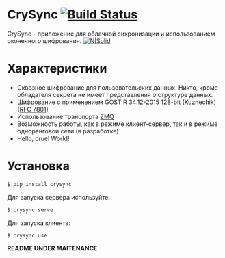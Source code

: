 # CrySync [![Build Status](https://travis-ci.org/dokzlo13/CrySync.svg?branch=master)](https://travis-ci.org/dokzlo13/CrySync)
CrySync - приложение для облачной сихронизации и использованием оконечного шифрования.
[![N|Solid](https://www.python.org/static/community_logos/python-powered-w-140x56.png)](https://www.python.org/)
# Характеристики
  - Сквозное шифрование для пользовательских данных. Никто, кроме обладателя секрета не имеет представления о структуре данных.
  - Шифрование с применением GOST R 34.12-2015 128-bit (Kuznechik) ([RFC 7801](https://tools.ietf.org/html/rfc7801))
  - Использование транспорта [ZMQ](http://zeromq.org/)
  - Возможность работы, как в режиме клиент-сервер, так и в режиме одноранговой сети (в разработке)
  - Hello, cruel World!

# Установка

```sh
$ pip install crysync
```
Для запуска сервера используйте:
```sh
$ crysync serve
```
Для запуска клиента:
```sh
$ crysync use
```
**README UNDER MAITENANCE**
